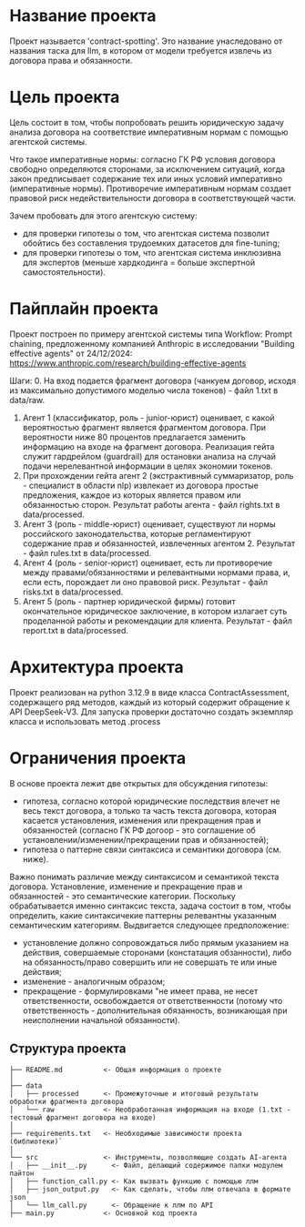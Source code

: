 # Название проекта
Проект называется 'contract-spotting'. Это название унаследовано от названия таска для llm, в котором от модели требуется извлечь из договора права и обязанности.

# Цель проекта
Цель состоит в том, чтобы попробовать решить юридическую задачу анализа договора на соответствие императивным нормам с помощью агентской системы.

Что такое императивные нормы: согласно ГК РФ условия договора свободно определяются сторонами, за исключением ситуаций, когда закон предписывает содержание тех или иных условий императивно (императивные нормы). Противоречие императивным нормам создает правовой риск недействительности договора в соответствующей части.

Зачем пробовать для этого агентскую систему:
- для проверки гипотезы о том, что агентская система позволит обойтись без составления трудоемких датасетов для fine-tuning;
- для проверки гипотезы о том, что агентская система инклюзивна для экспертов (меньше хардкодинга = больше экспертной самостоятельности).

# Пайплайн проекта
Проект построен по примеру агентской системы типа Workflow: Prompt chaining, предложенному компанией Anthropic в исследовании "Building effective agents" от 24/12/2024:
https://www.anthropic.com/research/building-effective-agents

Шаги:
0. На вход подается фрагмент договора (чанкуем договор, исходя из максимально допустимого моделью числа токенов) - файл 1.txt в data/raw.
1. Агент 1 (классификатор, роль - junior-юрист) оценивает, с какой вероятностью фрагмент является фрагментом договора. При вероятности ниже 80 процентов предлагается заменить информацию на входе на фрагмент договора. Реализация гейта служит гардрейлом (guardrail) для остановки анализа на случай подачи нерелевантной информации в целях экономии токенов.
2. При прохождении гейта агент 2 (экстрактивный суммаризатор, роль - специалист в области nlp) извлекает из договора простые предложения, каждое из которых является правом или обязанностью сторон. Результат работы агента - файл rights.txt в data/processed.
3. Агент 3 (роль - middle-юрист) оценивает, существуют ли нормы российского законодательства, которые регламентируют содержание прав и обязанностей, извлеченных агентом 2. Результат - файл rules.txt в data/processed.
4. Агент 4 (роль - senior-юрист) оценивает, есть ли противоречие между правами/обязанностями и релевантными нормами права, и, если есть, порождает ли оно правовой риск. Результат - файл risks.txt в data/processed.
5. Агент 5 (роль - партнер юридической фирмы) готовит окончательное юридическое заключение, в котором излагает суть проделанной работы и рекомендации для клиента.
Результат - файл report.txt в data/processed.

# Архитектура проекта
Проект реализован на python 3.12.9 в виде класса ContractAssessment, содержащего ряд методов, каждый из который содержит обращение к API DeepSeek-V3.
Для запуска проверки достаточно создать экземпляр класса и использовать метод .process

# Ограничения проекта
В основе проекта лежит две открытых для обсуждения гипотезы:
- гипотеза, согласно которой юридические последствия влечет не весь текст договора, а только та часть текста договора, которая касается установления, изменения или прекращения прав и обязанностей (согласно ГК РФ догоор - это соглашение об установлении/изменении/прекращении прав и обязанностей);
- гипотеза о паттерне связи синтаксиса и семантики договора (см. ниже).

Важно понимать различие между синтаксисом и семантикой текста договора. Установление, изменение и прекращение прав и обязанностей - это семантические категории.
Поскольку обрабатывается именно синтаксис текста, задача состоит в том, чтобы определить, какие синтаксичекие паттерны релевантны указанным семантическим категориям. Выдвигается следующее предположение:
- установление должно сопровождаться либо прямым указанием на действия, совершаемые сторонами (констатация обзанности), либо на обязанность/право совершить или не совершать те или иные действия;
- изменение - аналогичным образом;
- прекращение - формулировками "не имеет права, не несет ответственности, освобождается от ответственности (потому что ответственность - дополнительная обязанность, возникающая при неисполнении начальной обязанности).

## Структура проекта

```
├── README.md          <- Общая информация о проекте
│
├── data
│   ├── processed      <- Промежуточные и итоговый результаты обработки фрагмента договора
│   └── raw            <- Необработанная информация на входе (1.txt - тестовый фрагмент договора на входе)
│
├── requirements.txt   <- Необходимые зависимости проекта (библиотеки)`
│
└── src                <- Инструменты, позволяющие создать AI-агента
│   ├── __init__.py      <- Файл, делающий содержимое папки модулем пайтон
│   ├── function_call.py <- Как вызвать функцию с помощью ллм
│   ├── json_output.py   <- Как сделать, чтобы ллм отвечала в формате json
│   └── llm_call.py      <- Обращение к ллм по API
├── main.py            <- Основной код проекта
```